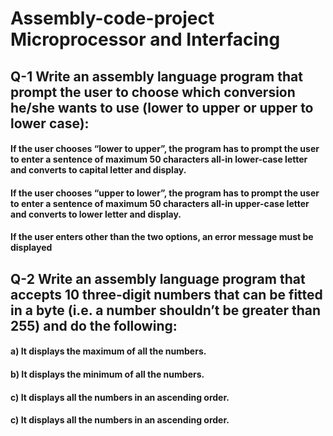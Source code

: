 # Assembly-code-project Microprocessor and Interfacing
## Q-1 Write an assembly language program that prompt the user to choose which conversion he/she wants to use (lower to upper or upper to lower case):

#### If the user chooses “lower to upper”, the program has to prompt the user to enter a sentence of maximum 50 characters all-in lower-case letter and converts to capital letter and display.
#### If the user chooses “upper to lower”, the program has to prompt the user to enter a sentence of maximum 50 characters all-in upper-case letter and converts to lower letter and display.
#### If the user enters other than the two options, an error message must be displayed

## Q-2 Write an assembly language program that accepts 10 three-digit numbers that can be fitted in a byte (i.e. a number shouldn’t be greater than 255) and do the following:

#### a) It displays the maximum of all the numbers.
#### b) It displays the minimum of all the numbers.
#### c) It displays all the numbers in an ascending order.
#### c) It displays all the numbers in an ascending order.
